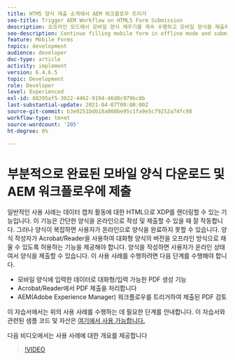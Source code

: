 ```yaml
---
title: HTM5 양식 제출 소개에서 AEM 워크플로우 트리거
seo-title: Trigger AEM Workflow on HTML5 Form Submission
description: 오프라인 모드에서 모바일 양식 채우기를 계속 수행하고 모바일 양식을 제출하여 AEM 워크플로우를 트리거합니다.
seo-description: Continue filling mobile form in offline mode and submit mobile form to trigger AEM workflow
feature: Mobile Forms
topics: development
audience: developer
doc-type: article
activity: implement
version: 6.4,6.5
topic: Development
role: Developer
level: Experienced
exl-id: 88295af5-3022-4462-9194-46d8c979bc8b
last-substantial-update: 2021-04-07T00:00:00Z
source-git-commit: b3e9251bdb18a008be95c1fa9e5c79252a74fc98
workflow-type: tm+mt
source-wordcount: '205'
ht-degree: 0%

---
```


# 부분적으로 완료된 모바일 양식 다운로드 및 AEM 워크플로우에 제출

일반적인 사용 사례는 데이터 캡처 활동에 대한 HTML으로 XDP를 렌더링할 수 있는 기능입니다. 이 기능은 간단한 양식을 온라인으로 작성 및 제출할 수 있을 때 잘 작동합니다. 그러나 양식이 복잡하면 사용자가 온라인으로 양식을 완료하지 못할 수 있습니다. 양식 작성자가 Acrobat/Reader을 사용하여 대화형 양식의 버전을 오프라인 방식으로 채울 수 있도록 허용하는 기능을 제공해야 합니다. 양식을 작성하면 사용자가 온라인 상태여서 양식을 제출할 수 있습니다.
이 사용 사례를 수행하려면 다음 단계를 수행해야 합니다.

* 모바일 양식에 입력한 데이터로 대화형/입력 가능한 PDF 생성 기능
* Acrobat/Reader에서 PDF 제출을 처리합니다
* AEM(Adobe Experience Manager) 워크플로우를 트리거하여 제출된 PDF 검토

이 자습서에서는 위의 사용 사례를 수행하는 데 필요한 단계를 안내합니다. 이 자습서와 관련된 샘플 코드 및 자산은 [여기에서 사용 가능합니다.](part-four.md)

다음 비디오에서는 사용 사례에 대한 개요를 제공합니다

>[!VIDEO](https://video.tv.adobe.com/v/29677?quality=12&learn=on)

